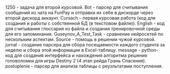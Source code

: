 1250 - задача для второй курсовой.
Bot - парсер для считывания сообщений из чата на FunPay и отправки их себе в дискорде через второй дискорд аккаунт.
Cursach - первая курсовая работа (код для создания и работы с собственной БД (в текстовом файле)).
English - код для считывания глоссария из файла и создания тренировочной среды для его запоминания.
Guseynov_A_Test_Task - сравнение нейросетей по нескольким аспектам.
Source - помощь в решении чужой курсовой.
jurnal - создание парсера для сбора посещаемости каждого студента за неделю и сбора этой информации в Excel-таблицу.
message - python-код для создания интерфейса и нахождения алгоритма решения головоломки для игры Destiny 2 (4 этап рейда Грань Спасения).
postuplenie - парсер для анализа таблицы с реузльтатами поступления.
